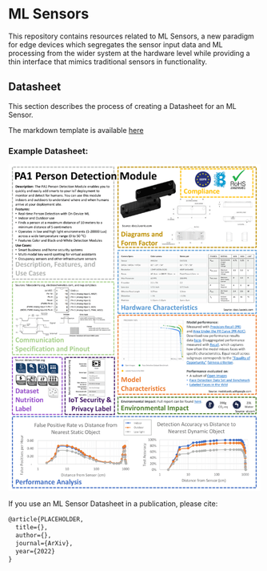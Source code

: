 # ML Sensors
This repository contains resources related to ML Sensors, a new paradigm for edge devices which segregates the sensor input data and ML processing from the wider system at the hardware level while providing a thin interface that mimics traditional sensors in functionality.

## Datasheet
This section describes the process of creating a Datasheet for an ML Sensor.

The markdown template is available [here](https://github.com/harvard-edge/ML-Sensor-Datasheet/blob/main/ML-Sensor-Datasheet-Template.md)

### Example Datasheet:
![Example Datasheet](https://github.com/harvard-edge/ML-Sensor-Datasheet/blob/main/example-ML-Sensor-Datasheet.png)

If you use an ML Sensor Datasheet in a publication, please cite:
```
@article{PLACEHOLDER,
  title={},
  author={},
  journal={ArXiv},
  year={2022}
}
```
